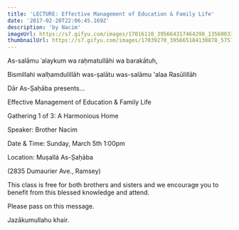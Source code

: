 ```yaml
---
title: 'LECTURE: Effective Management of Education & Family Life'
date: '2017-02-20T22:06:45.169Z'
description: 'by Nacim'
imageUrl: https://s7.gifyu.com/images/17016110_395664317464298_1356003363461483404_o.jpg_nc_cat106_nc_sid8024bb_nc_ohcgB0kyxrMbiIAX9IP6Ea_nc_htscontent.fybz1-1.jpg
thumbnailUrl: https://s7.gifyu.com/images/17039270_395665184130878_5757573914231297352_o.jpg_nc_cat104_nc_sid8024bb_nc_ohcm8oWjmDqDigAX9LUJHG_nc_htscontent.fybz1-1.jpg
---
```


As-salāmu ʿalaykum wa raḥmatullāhi wa barakātuh,

Bismillahi walḥamdulillāh was-ṣalātu was-salāmu 'alaa Rasūlillāh

Dār As-Ṣaḥāba presents...

Effective Management of Education & Family Life

Gathering 1 of 3: A Harmonious Home

Speaker: Brother Nacim

Date & Time:
Sunday, March 5th 1:00pm

Location:
Muṣallá As-Ṣaḥāba

(2835 Dumaurier Ave., Ramsey)

This class is free for both brothers and sisters and we encourage you to benefit from this blessed knowledge and attend.

Please pass on this message.

Jazākumullahu khair.
